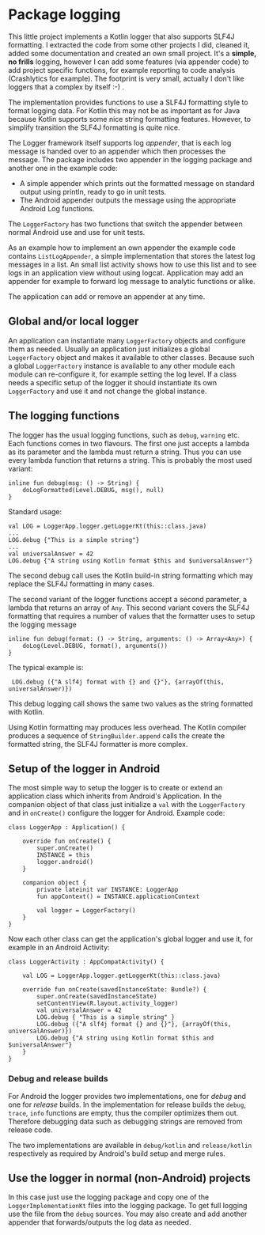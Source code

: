 # Package logging

This little project implements a Kotlin logger that also supports SLF4J formatting. I extracted the
code from some other projects I did, cleaned it, added some documentation and created an own small
project.  It's a **simple, no frills** logging, however I can add some features (via appender code)
to add project specific functions, for example reporting to code analysis (Crashlytics for example).
The footprint is very small, actually I don't like loggers that a complex by itself :-) .

The implementation provides functions to use a SLF4J formatting style to format logging data. For
Kotlin this may not be as important as for Java because Kotlin supports some nice string formatting
features. However, to simplify transition the SLF4J formatting is quite nice.

The Logger framework itself supports log *appender*, that is each log message is handed over
to an appender which then processes the message. The package includes two appender in the
logging package and another one in the example code:

* A simple appender which prints out the formatted message on standard output using println, ready
  to go in unit tests.
* The Android appender outputs the message using the appropriate Android Log functions.

The `LoggerFactory` has two functions that switch the appender between normal Android use and use
for unit tests. 

As an example how to implement an own appender the example code contains `ListLogAppender`, a simple
implementation that stores the latest log messages in a list. An small list activity shows how to
use this list and to see logs in an application view without using logcat. Application may add 
an appender for example to forward log message to analytic functions or alike.

The application can add or remove an appender at any time.


## Global and/or local logger ##

An application can instantiate many `LoggerFactory` objects and configure them as needed. Usually
an application just initializes a global `LoggerFactory` object and makes it available to other
classes. Because such a global `LoggerFactory` instance is available to any other module each module
can re-configure it, for example setting the log level. If a class needs a specific setup of the
logger it should instantiate its own `LoggerFactory` and use it and not change the global instance.


## The logging functions ##

The logger has the usual logging functions, such as `debug`, `warning` etc. Each functions comes 
in two flavours. The first one just accepts a lambda as its parameter and the lambda must return
a string. Thus you can use every lambda function that returns a string. This is probably the most
used variant:

    inline fun debug(msg: () -> String) {
        doLogFormatted(Level.DEBUG, msg(), null)
    }

Standard usage:

    val LOG = LoggerApp.logger.getLoggerKt(this::class.java)
    ...
    LOG.debug {"This is a simple string"}
    ...
    val universalAnswer = 42
    LOG.debug {"A string using Kotlin format $this and $universalAnswer"}
    
The second debug call uses the Kotlin build-in string formatting which may replace the SLF4J
formatting in many cases.

The second variant of the logger functions accept a second parameter, a lambda that returns an 
array of `Any`. This second variant covers the SLF4J formatting that requires a number of values
that the formatter uses to setup the logging message

    inline fun debug(format: () -> String, arguments: () -> Array<Any>) {
        doLog(Level.DEBUG, format(), arguments())
    }

The typical example is:

     LOG.debug ({"A slf4j format with {} and {}"}, {arrayOf(this, universalAnswer)})

This debug logging call shows the same two values as the string formatted with Kotlin.
 
Using Kotlin formatting may produces less overhead. The Kotlin compiler produces a sequence of 
`StringBuilder.append` calls the create the formatted string, the SLF4J formatter is more complex.


## Setup of the logger in Android ##

The most simple way to setup the logger is to create or extend an application class which inherits
from Android's Application. In the companion object of that class just initialize a `val` with the 
`LoggerFactory` and in `onCreate()` configure the logger for Android. Example code:

    class LoggerApp : Application() {
    
        override fun onCreate() {
            super.onCreate()
            INSTANCE = this
            logger.android()
        }
    
        companion object {
            private lateinit var INSTANCE: LoggerApp
            fun appContext() = INSTANCE.applicationContext
    
            val logger = LoggerFactory()
        }
    }

Now each other class can get the application's global logger and use it, for example in an
Android Activity:

    class LoggerActivity : AppCompatActivity() {
    
        val LOG = LoggerApp.logger.getLoggerKt(this::class.java)
    
        override fun onCreate(savedInstanceState: Bundle?) {
            super.onCreate(savedInstanceState)
            setContentView(R.layout.activity_logger)
            val universalAnswer = 42
            LOG.debug { "This is a simple string" }
            LOG.debug ({"A slf4j format {} and {}"}, {arrayOf(this, universalAnswer)})
            LOG.debug {"A string using Kotlin format $this and $universalAnswer"}
        }
    }


### Debug and release builds ###

For Android the logger provides two implementations, one for *debug* and one for *release* builds.
In the implementation for release builds the `debug`, `trace`, `info` functions are empty, thus the
compiler optimizes them out. Therefore debugging data such as debugging strings are removed from
release code.

The two implementations are available in `debug/kotlin` and `release/kotlin` respectively as
required by Android's build setup and merge rules.


## Use the logger in normal (non-Android) projects ##

In this case just use the logging package and copy one of the `LoggerImplementationKt` files into
the logging package. To get full logging use the file from the `debug` sources. You may also create
and add another appender that forwards/outputs the log data as needed.
